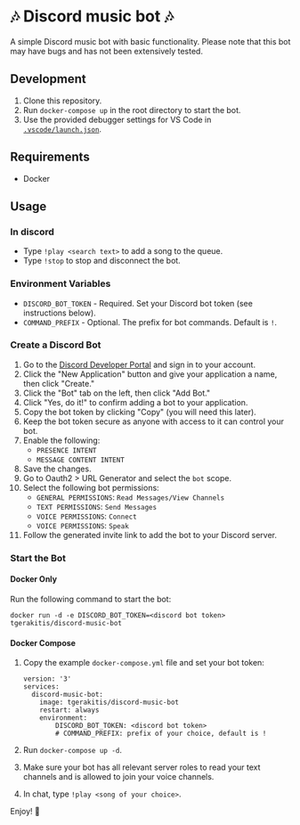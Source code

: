 # 🎶 Discord music bot 🎶

A simple Discord music bot with basic functionality. Please note that this bot may have bugs and has not been extensively tested.

## Development

1. Clone this repository.
2. Run `docker-compose up` in the root directory to start the bot.
3. Use the provided debugger settings for VS Code in [`.vscode/launch.json`](.vscode/launch.json).

## Requirements

* Docker

## Usage
### In discord
* Type `!play <search text>` to add a song to the queue.
* Type `!stop` to stop and disconnect the bot.

### Environment Variables

* `DISCORD_BOT_TOKEN` - Required. Set your Discord bot token (see instructions below).
* `COMMAND_PREFIX` - Optional. The prefix for bot commands. Default is `!`.

### Create a Discord Bot

1. Go to the [Discord Developer Portal](https://discord.com/developers/applications) and sign in to your account.
2. Click the "New Application" button and give your application a name, then click "Create."
3. Click the "Bot" tab on the left, then click "Add Bot."
4. Click "Yes, do it!" to confirm adding a bot to your application.
5. Copy the bot token by clicking "Copy" (you will need this later).
6. Keep the bot token secure as anyone with access to it can control your bot.
7. Enable the following:
   * `PRESENCE INTENT`
   * `MESSAGE CONTENT INTENT`
8. Save the changes.
9. Go to Oauth2 > URL Generator and select the `bot` scope.
10. Select the following bot permissions:
    * `GENERAL PERMISSIONS`: `Read Messages/View Channels`
    * `TEXT PERMISSIONS`: `Send Messages`
    * `VOICE PERMISSIONS`: `Connect`
    * `VOICE PERMISSIONS`: `Speak`
11. Follow the generated invite link to add the bot to your Discord server.

### Start the Bot

#### Docker Only

Run the following command to start the bot:

```docker run -d -e DISCORD_BOT_TOKEN=<discord bot token> tgerakitis/discord-music-bot```

#### Docker Compose

1. Copy the example `docker-compose.yml` file and set your bot token:

    ```
    version: '3'
    services:
      discord-music-bot:
        image: tgerakitis/discord-music-bot
        restart: always
        environment:
            DISCORD_BOT_TOKEN: <discord bot token>
            # COMMAND_PREFIX: prefix of your choice, default is !
    ```

2. Run `docker-compose up -d`.
3. Make sure your bot has all relevant server roles to read your text channels and is allowed to join your voice channels.
4. In chat, type `!play <song of your choice>`.

Enjoy! 🤖
